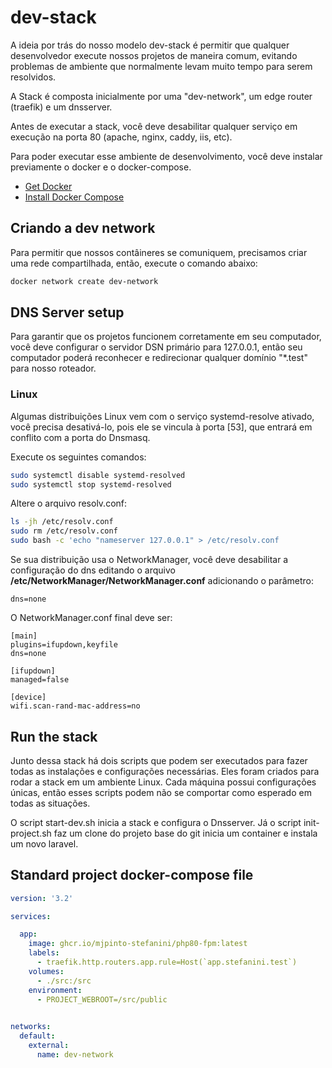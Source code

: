 # dev-stack

A ideia por trás do nosso modelo dev-stack é permitir que qualquer desenvolvedor execute nossos projetos de maneira comum, evitando problemas de ambiente que normalmente levam muito tempo para serem resolvidos.

A Stack é composta inicialmente por uma "dev-network", um edge router (traefik) e um dnsserver.

Antes de executar a stack, você deve desabilitar qualquer serviço em execução na porta 80 (apache, nginx, caddy, iis, etc).

Para poder executar esse ambiente de desenvolvimento, você deve instalar previamente o docker e o docker-compose.

- [Get Docker](https://docs.docker.com/get-docker/)
- [Install Docker Compose](https://docs.docker.com/compose/install/)

## Criando a dev network
Para permitir que nossos contâineres se comuniquem, precisamos criar uma rede compartilhada, então, execute o comando abaixo:

```bash
docker network create dev-network
```

## DNS Server setup
Para garantir que os projetos funcionem corretamente em seu computador, você deve configurar o servidor DSN primário para 127.0.0.1, então seu computador poderá reconhecer e redirecionar qualquer domínio "*.test" para nosso roteador.

### Linux
Algumas distribuições Linux vem com o serviço systemd-resolve ativado, você precisa desativá-lo, pois ele se vincula à porta [53], que entrará em conflito com a porta do Dnsmasq.

Execute os seguintes comandos:
```bash
sudo systemctl disable systemd-resolved
sudo systemctl stop systemd-resolved
```

Altere o arquivo resolv.conf:
```bash
ls -jh /etc/resolv.conf
sudo rm /etc/resolv.conf
sudo bash -c 'echo "nameserver 127.0.0.1" > /etc/resolv.conf
```

Se sua distribuição usa o NetworkManager, você deve desabilitar a configuração do dns editando o arquivo **/etc/NetworkManager/NetworkManager.conf** adicionando o parâmetro:
```console
dns=none
```

O NetworkManager.conf final deve ser:
```console
[main]
plugins=ifupdown,keyfile
dns=none

[ifupdown]
managed=false

[device]
wifi.scan-rand-mac-address=no
```

## Run the stack

Junto dessa stack há dois scripts que podem ser executados para fazer todas as instalações e configurações necessárias. Eles foram criados para rodar a stack em um ambiente Linux. Cada máquina possui configurações únicas, então esses scripts podem não se comportar como esperado em todas as situações.

O script start-dev.sh inicia a stack e configura o Dnsserver. Já o script init-project.sh faz um clone do projeto base do git inicia um container e instala um novo laravel.

## Standard project docker-compose file
```yaml
version: '3.2'

services:

  app:
    image: ghcr.io/mjpinto-stefanini/php80-fpm:latest
    labels:
      - traefik.http.routers.app.rule=Host(`app.stefanini.test`)
    volumes:
      - ./src:/src
    environment:
      - PROJECT_WEBROOT=/src/public
    

networks:
  default:
    external:
      name: dev-network
```